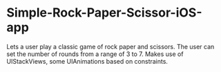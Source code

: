 # Simple-Rock-Paper-Scissor-iOS-app
Lets a user play a classic game of rock paper and scissors. The user can set the number of rounds from a range of 3 to 7. Makes use of UIStackViews, some UIAnimations based on constraints.
